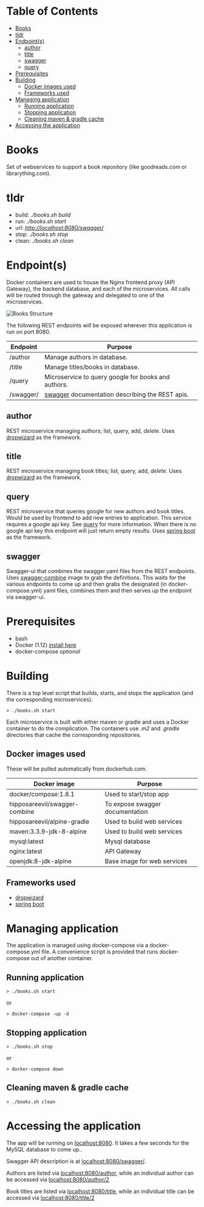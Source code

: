 Table of Contents
=================

   * [Books](#books)
   * [tldr](#tldr)
   * [Endpoint(s)](#endpoints)
      * [author](#author)
      * [title](#title)
      * [swagger](#swagger)
      * [query](#query)
   * [Prerequisites](#prerequisites)
   * [Building](#building)
      * [Docker images used](#docker-images-used)
      * [Frameworks used](#frameworks-used)
   * [Managing application](#managing-application)
      * [Running application](#running-application)
      * [Stopping application](#stopping-application)
      * [Cleaning maven &amp; gradle cache](#cleaning-maven--gradle-cache)
   * [Accessing the application](#accessing-the-application)

# Books
Set of webservices to support a book repository (like goodreads.com or librarything.com). 

# tldr
* build: *./books.sh build*
* run: *./books.sh start*
* url: *[http://localhost:8080/swagger/](http://localhost:8080/swagger/)*
* stop: *./books.sh stop*
* clean: *./books.sh clean*


# Endpoint(s)
Docker containers are used to house the Nginx frontend proxy (API Gateway), the backend database, and each of the microservices. All calls will be routed through the gateway and delegated to one of the microservices.

![Books Structure](https://github.com/hipposareevil/books/blob/master/diagrams/structure.png)

The following REST endpoints will be exposed wherever this application is run on port 8080.

Endpoint | Purpose
--- | ---
/author | Manage authors in database.
/title | Manage titles/books in database.
/query | Microservice to query google for books and authors.
/swagger/ | [swagger](http://swagger.io) documentation describing the REST apis.


## author
REST microservice managing authors; list, query, add, *delete*. Uses [dropwizard](http://www.dropwizard.io/) as the framework.

## title
REST microservice managing book titles; list, query, add, *delete*. Uses [dropwizard](http://www.dropwizard.io/) as the framework.

## query
REST microservice that queries google for new authors and book titles. Would be used by frontend to add new entries to application.
This service requires a google api key. See [query](https://github.com/hipposareevil/books/blob/master/query/README.md) for more information. 
When there is no google api key this endpoint will just return empty results.  Uses [spring boot](https://projects.spring.io/spring-boot/) as the framework.

## swagger
Swagger-ui that combines the swagger.yaml files from the REST endpoints. Uses [swagger-combine](https://hub.docker.com/r/hipposareevil/swagger-combine/) image to grab the definitions. This waits for the various endpoints to come up and then grabs the designated (in docker-compose.yml) yaml files, combines them and then serves up the endpoint via swagger-ui.

# Prerequisites

* bash
* Docker (1.12) [install here](https://docs.docker.com/engine/installation/)
* docker-compose _optional_


# Building

There is a top level script that builds, starts, and stops the application (and the corresponding microservices):
```
> ./books.sh start
```

Each microservice is built with either maven or gradle and uses a Docker container to do the complication. The containers use *.m2* and *.gradle* directories that cache the corresponding repositories.


## Docker images used

These will be pulled automatically from dockerhub.com.

Docker image | Purpose
--- | ---
docker/compose:1.8.1 | Used to start/stop app
hipposareevil/swagger-combine | To expose swagger documentation
hipposareevil/alpine-gradle | Used to build web services
maven:3.3.9-jdk-8-alpine  | Used to build web services
mysql:latest | Mysql database
nginx:latest | API Gateway
openjdk:8-jdk-alpine | Base image for web services

## Frameworks used

* [dropwizard](http://www.dropwizard.io/)
* [spring boot](https://projects.spring.io/spring-boot/)

# Managing application

The application is managed using docker-compose via a docker-compose.yml file. A convenience script is provided that runs docker-compose out of another container.

## Running application
```
> ./books.sh start
```
or
```
> docker-compose -up -d
```

## Stopping application
```
> ./books.sh stop
```
or
```
> docker-compose down
```

## Cleaning maven & gradle cache
```
> ./books.sh clean
```


# Accessing the application

The app will be running on [localhost:8080](http://localhost:8080). It takes a few seconds for the MySQL database to come up..

Swagger API description is at [localhost:8080/swagger/](http://localhost:8080/swagger/).

Authors are listed via [localhost:8080/author](http://localhost:8080/author), while an individual author can be accessed via [localhost:8080/author/2](http://localhost:8080/author/2)

Book titles are listed via [localhost:8080/title](http://localhost:8080/title), while an individual title can be accessed via [localhost:8080/title/2](http://localhost:8080/title/2)




